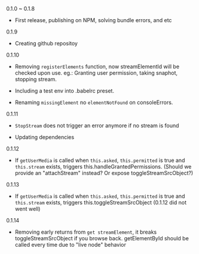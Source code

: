 0.1.0 ~ 0.1.8

  - First release, publishing on NPM, solving bundle errors, and etc

0.1.9

  - Creating github repositoy

0.1.10

  - Removing `registerElements` function, now streamElementId will be checked upon use. eg.: Granting user permission, taking snaphot, stopping stream.

  - Including a test env into .babelrc preset.

  - Renaming `missingElement` no `elementNotFound` on consoleErrors.

0.1.11

  - `StopStream` does not trigger an error anymore if no stream is found

  - Updating dependencies

0.1.12

  - If `getUserMedia` is called when `this.asked`, `this.permitted` is true and `this.stream` exists, triggers this.handleGrantedPermissions. (Should we provide an "attachStream" instead? Or expose toggleStreamSrcObject?)

0.1.13

  - If `getUserMedia` is called when `this.asked`, `this.permitted` is true and `this.stream` exists, triggers this.toggleStreamSrcObject (0.1.12 did not went well)

0.1.14

  - Removing early returns from `get streamElement`, it breaks toggleStreamSrcObject if you browse back. getElementById should be called every time due to "live node" behavior
